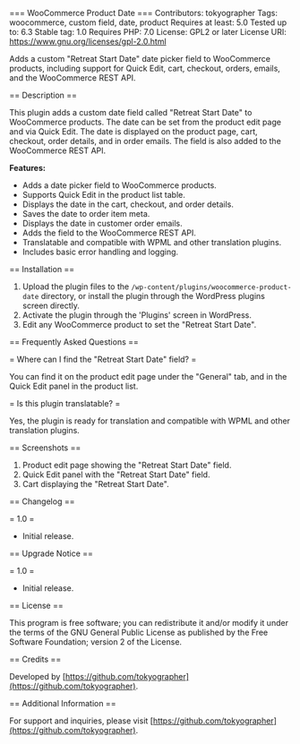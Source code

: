 === WooCommerce Product Date ===
Contributors: tokyographer
Tags: woocommerce, custom field, date, product
Requires at least: 5.0
Tested up to: 6.3
Stable tag: 1.0
Requires PHP: 7.0
License: GPL2 or later
License URI: https://www.gnu.org/licenses/gpl-2.0.html

Adds a custom "Retreat Start Date" date picker field to WooCommerce products, including support for Quick Edit, cart, checkout, orders, emails, and the WooCommerce REST API.

== Description ==

This plugin adds a custom date field called "Retreat Start Date" to WooCommerce products. The date can be set from the product edit page and via Quick Edit. The date is displayed on the product page, cart, checkout, order details, and in order emails. The field is also added to the WooCommerce REST API.

**Features:**

- Adds a date picker field to WooCommerce products.
- Supports Quick Edit in the product list table.
- Displays the date in the cart, checkout, and order details.
- Saves the date to order item meta.
- Displays the date in customer order emails.
- Adds the field to the WooCommerce REST API.
- Translatable and compatible with WPML and other translation plugins.
- Includes basic error handling and logging.

== Installation ==

1. Upload the plugin files to the `/wp-content/plugins/woocommerce-product-date` directory, or install the plugin through the WordPress plugins screen directly.
2. Activate the plugin through the 'Plugins' screen in WordPress.
3. Edit any WooCommerce product to set the "Retreat Start Date".

== Frequently Asked Questions ==

= Where can I find the "Retreat Start Date" field? =

You can find it on the product edit page under the "General" tab, and in the Quick Edit panel in the product list.

= Is this plugin translatable? =

Yes, the plugin is ready for translation and compatible with WPML and other translation plugins.

== Screenshots ==

1. Product edit page showing the "Retreat Start Date" field.
2. Quick Edit panel with the "Retreat Start Date" field.
3. Cart displaying the "Retreat Start Date".

== Changelog ==

= 1.0 =
* Initial release.

== Upgrade Notice ==

= 1.0 =
* Initial release.

== License ==

This program is free software; you can redistribute it and/or modify it under the terms of the GNU General Public License as published by the Free Software Foundation; version 2 of the License.

== Credits ==

Developed by [https://github.com/tokyographer](https://github.com/tokyographer).

== Additional Information ==

For support and inquiries, please visit [https://github.com/tokyographer](https://github.com/tokyographer).